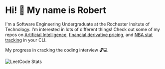 # Hi! :wave: My name is Robert 

I'm a Software Engineering Undergraduate at the Rochester Insitute of Technology. I'm interested in lots of different things! Check out some of my repos on [Artificial Intelligence](https://github.com/PaprikaDev/paprika-opensource), [financial derivative pricing](https://github.com/RWalling21/black-scholes-monte-carlo), and [NBA stat tracking](https://github.com/RWalling21/Dunk-Watch) in your CLI. 

My progress in cracking the coding interview :unlock::computer: 

![LeetCode Stats](https://leetcard.jacoblin.cool/rwalling115?theme=nord&font=Saira&ext=heatmap)

